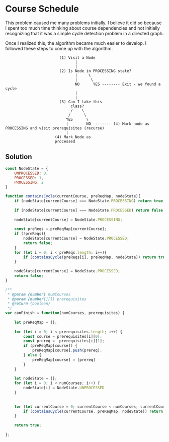 # Course Schedule

This problem caused me many problems initially. I believe it did so because I spent too much time thinking about course dependencies and not 
initially recognizing that it was a simple cycle detection problem in a directed graph. 

Once I realized this, the algorithm became much easier to develop. I followed these steps to come up with the algorithm. 

```
                        (1) Visit a Node
                               |
                               | 
                        (2) Is Node in PROCESSING state? 
                               |     \
                               |      \
                               NO      YES -------- Exit - we found a cycle
                               |
                               |
                        (3) Can I take this
                             class? 
                             /    \
                            /      \
                           YES      \
                           |        NO  ------- (4) Mark node as PROCESSING and visit prerequisites (recurse)
                           | 
                      (4) Mark Node as
                      processed

```

## Solution

```javascript
const NodeState = {
    UNPROCESSED: 0, 
    PROCESSED: 1, 
    PROCESSING: 2
}

function containsCycle(currentCourse, preReqMap, nodeState){
    if (nodeState[currentCourse] === NodeState.PROCESSING) return true; 
    
    if (nodeState[currentCourse] === NodeState.PROCESSED) return false; 
    
    nodeState[currentCourse] = NodeState.PROCESSING; 
    
    const preReqs = preReqMap[currentCourse]; 
    if (!preReqs){
        nodeState[currentCourse] = NodeState.PROCESSED; 
        return false; 
    }
    for (let i = 0; i < preReqs.length; i++){
        if (containsCycle(preReqs[i], preReqMap, nodeState)) return true; 
    }
    
    nodeState[currentCourse] = NodeState.PROCESSED; 
    return false; 
}

/**
 * @param {number} numCourses
 * @param {number[][]} prerequisites
 * @return {boolean}
 */
var canFinish = function(numCourses, prerequisites) {
    
    let preReqMap = {}; 
    
    for (let i = 0; i < prerequisites.length; i++) {
        const course = prerequisites[i][0]; 
        const prereq =  prerequisites[i][1];
        if (preReqMap[course]) {
            preReqMap[course].push(prereq); 
        } else {
            preReqMap[course] = [prereq]
        }
    }
    
    let nodeState = {}; 
    for (let i = 0; i < numCourses; i++) {
        nodeState[i] = NodeState.UNPROCESSED
    }
    
    
    for (let currentCourse = 0; currentCourse < numCourses; currentCourse++){
        if (containsCycle(currentCourse, preReqMap, nodeState)) return false; 
    }
    
    return true; 
   
};
```
